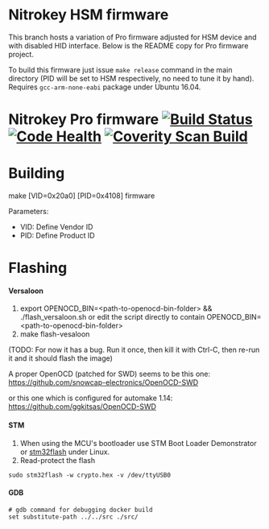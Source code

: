Nitrokey HSM firmware
=====================
This branch hosts a variation of Pro firmware adjusted for HSM device and with disabled HID interface. Below is the README copy for Pro firmware project.

To build this firmware just issue `make release` command in the main directory (PID will be set to HSM respectively, no need to tune it by hand). Requires `gcc-arm-none-eabi` package under Ubuntu 16.04.


Nitrokey Pro firmware [![Build Status](https://travis-ci.org/Nitrokey/nitrokey-pro-firmware.svg?branch=master)](https://travis-ci.org/Nitrokey/nitrokey-pro-firmware)  [![Code Health](https://landscape.io/github/Nitrokey/nitrokey-pro-firmware/master/landscape.svg?style=flat)](https://landscape.io/github/Nitrokey/nitrokey-pro-firmware/master) [![Coverity Scan Build](https://scan.coverity.com/projects/4745/badge.svg)](https://scan.coverity.com/projects/4745)
=====================

Building
========
make \[VID=0x20a0\] \[PID=0x4108\] firmware

Parameters:
* VID: Define Vendor ID
* PID: Define Product ID

Flashing
=======================
#### Versaloon
1. export OPENOCD_BIN=\<path-to-openocd-bin-folder\> && ./flash_versaloon.sh
   or edit the script directly to contain OPENOCD_BIN=\<path-to-openocd-bin-folder\>
2. make flash-vesaloon

(TODO: For now it has a bug. Run it once, then kill it with Ctrl-C, then re-run it and it should flash the image)

A proper OpenOCD (patched for SWD) seems to be this one:
https://github.com/snowcap-electronics/OpenOCD-SWD

or this one which is configured for automake 1.14:
https://github.com/ggkitsas/OpenOCD-SWD

#### STM
1. When using the MCU's bootloader use STM Boot Loader Demonstrator or [stm32flash](http://sourceforge.net/p/stm32flash/wiki/Home/) under Linux.
2. Read-protect the flash

`sudo stm32flash -w crypto.hex -v /dev/ttyUSB0`


#### GDB
```text
# gdb command for debugging docker build
set substitute-path ../../src ./src/
```


